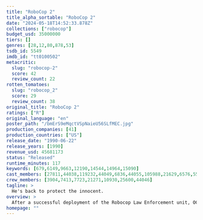 ```yaml
---
title: "RoboCop 2"
title_alpha_sortable: "RoboCop 2"
date: "2024-05-18T14:52:33.878Z"
collections: ["robocop"]
budget_usd: 35000000
tiers: []
genres: [28,12,80,878,53]
tsdb_id: 5549
imdb_id: "tt0100502"
metacritic:
  slug: "robocop-2"
  score: 42
  review_count: 22
rotten_tomatoes:
  slug: "robocop_2"
  score: 29
  review_count: 38
original_title: "RoboCop 2"
ratings: ["R"]
original_language: "en"
poster_path: "/bmErS9eMqctVSpNaieU56SLfMEC.jpg"
production_companies: [41]
production_countries: ["US"]
release_date: "1990-06-22"
release_years: [1990]
revenue_usd: 45681173
status: "Released"
runtime_minutes: 117
keywords: [679,6149,9663,12190,14544,14964,15090]
cast_members: [27811,44038,119232,44049,6836,44055,105988,21629,6576,5589,13923]
crew_members: [3904,7413,7723,21271,10930,25600,44046]
tagline: >
  He's back to protect the innocent.
overview: >
  After a successful deployment of the Robocop Law Enforcement unit, OCP sees its goal of urban pacification come closer and closer, but as this develops, a new narcotic known as "Nuke" invades the streets led by God-delirious leader Cane. As this menace grows, it may prove to be too much for Murphy to handle. OCP tries to replicate the success of the first unit, but ends up with failed prototypes with suicidal issues... until Dr. Faxx, a scientist straying away from OCP's path, uses Cane as the new subject for the Robocop 2 project, a living God.
homepage: ""
---
```

